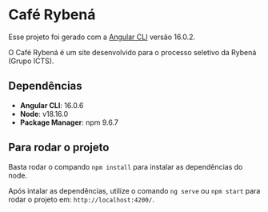 # Café Rybená

Esse projeto foi gerado com a [Angular CLI](https://github.com/angular/angular-cli) versão 16.0.2.

O Café Rybená é um site desenvolvido para o processo seletivo da Rybená (Grupo ICTS).

## Dependências

- **Angular CLI**: 16.0.6
- **Node**: v18.16.0
- **Package Manager**: npm 9.6.7

## Para rodar o projeto

Basta rodar o compando `npm install` para instalar as dependências do node.

Após intalar as dependências, utilize o comando `ng serve` ou `npm start` para rodar o projeto em: `http://localhost:4200/`.